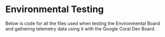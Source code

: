# Environmental Testing

Below is code for all the files used when testing the Environmental Board and gathering telemetry data using it with the Google Coral Dev Board.
